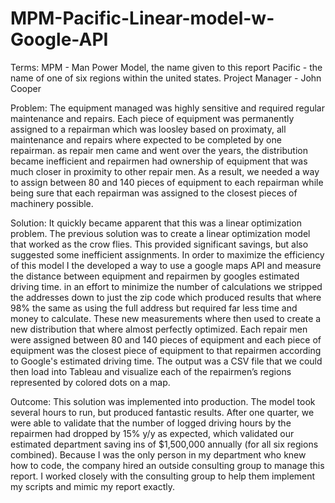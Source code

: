 # MPM-Pacific-Linear-model-w-Google-API
Terms: 
MPM - Man Power Model, the name given to this report
Pacific - the name of one of six regions within the united states. 
Project Manager - John Cooper

Problem: 
The equipment managed was highly sensitive and required regular maintenance and repairs. Each piece of equipment was permanently assigned to a repairman which was loosley based on proximaty, all maintenance and repairs where expected to be completed by one repairman. as repair men came and went over the years, the distribution became inefficient and repairmen had ownership of equipment that was much closer in proximity to other repair men. As a result, we needed a way to assign between 80 and 140 pieces of equipment to each repairman while being sure that each repairman was assigned to the closest pieces of machinery possible. 

Solution: 
It quickly became apparent that this was a linear optimization problem. The previous solution was to create a linear optimization model that worked as the crow flies. This provided significant savings, but also suggested some inefficient assignments. In order to maximize the efficiency of this model I the developed a way to use a google maps API and measure the distance between equipment and repairmen by googles estimated driving time. in an effort to minimize the number of calculations we stripped the addresses down to just the zip code which produced results that where 98% the same as using the full address but required far less time and money to calculate. These new measurements where then used to create a new distribution that where almost perfectly optimized. Each repair men were assigned between 80 and 140 pieces of equipment and each piece of equipment was the closest piece of equipment to that repairmen according to Google's estimated driving time. The output was a CSV file that we could then load into Tableau and visualize each of the repairmen’s regions represented by colored dots on a map. 

Outcome: 
This solution was implemented into production. The model took several hours to run, but produced fantastic results. After one quarter, we were able to validate that the number of logged driving hours by the repairmen had dropped by 15% y/y as expected, which validated our estimated department saving ins of $1,500,000 annually (for all six regions combined). Because I was the only person in my department who knew how to code, the company hired an outside consulting group to manage this report. I worked closely with the consulting group to help them implement my scripts and mimic my report exactly.
